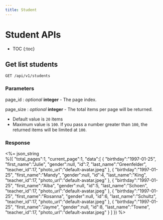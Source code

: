 ```yaml
---
title: Student
---
```


<h1>Student APIs</h1>

* TOC
{:toc}

## Get list students

<pre><code>GET /api/v1/students</code></pre>

### Parameters

page_id
: _optional_ **integer** - The page index.

page_size
: _optional_ **integer** - The total items per page will be returned.

  - Default value is `20` items
  - Maximum value is `100`. If you pass a number greater than `100`, the returned items will be limited at `100`.

### Response

<%= json_string \
  %({
      "total_pages":1,
      "current_page":1,
      "data":[
        {
           "birthday":"1997-01-25",
           "first_name":"Julie",
           "gender":null,
           "id":7,
           "last_name":"Greenfelder",
           "teacher_id":17,
           "photo_url":"default-avatar.jpeg"
        },
        {
           "birthday":"1997-01-25",
           "first_name":"Mandy",
           "gender":null,
           "id":4,
           "last_name":"King",
           "teacher_id":17,
           "photo_url":"default-avatar.jpeg"
        },
        {
           "birthday":"1997-01-25",
           "first_name":"Alba",
           "gender":null,
           "id":5,
           "last_name":"Schoen",
           "teacher_id":17,
           "photo_url":"default-avatar.jpeg"
        },
        {
           "birthday":"1997-01-25",
           "first_name":"Rosanna",
           "gender":null,
           "id":6,
           "last_name":"Schultz",
           "teacher_id":17,
           "photo_url":"default-avatar.jpeg"
        },
        {
           "birthday":"1997-01-25",
           "first_name":"Jayme",
           "gender":null,
           "id":8,
           "last_name":"Towne",
           "teacher_id":17,
           "photo_url":"default-avatar.jpeg"
        }
     ]
  })
%>
